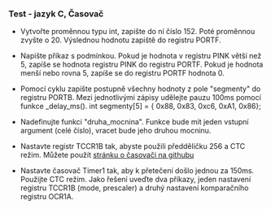 ### Test - jazyk C, Časovač

- Vytvořte proměnnou typu int, zapište do ní číslo 152. Poté proměnnou zvyšte o 20. Výslednou hodnotu zapiště do registru PORTF.
	
- Napište příkaz s podmínkou. Pokud je hodnota v registru PINK větší než 5, zapíše se hodnota registru PINK do registru PORTF. Pokud je hodnota menší nebo rovna 5, zapíše se do registru PORTF hodnota 0.
	
- Pomocí cyklu zapište postupně všechny hodnoty z pole "segmenty" do registru PORTB. Mezi jednotlivými zápisy udělejte pauzu 100ms pomocí funkce _delay_ms(). int segmenty[5] = { 0x88, 0x83, 0xc6, 0xA1, 0x86};

- Nadefinujte funkci "druha_mocnina". Funkce bude mít jeden vstupní argument (celé číslo), vracet bude jeho druhou mocninu.

- Nastavte registr TCCR1B tak, abyste použili předděličku 256 a CTC režim. Můžete použít [stránku o časovači na githubu](https://tomaschovanec.github.io/MIT/08_Timer.html)

- Nastavte časovač Timer1 tak, aby k přetečení došlo jednou za 150ms. Použijte CTC režim. Jako řešení uveďte dva příkazy, jeden nastavení registru TCCR1B (mode, prescaler) a druhý nastavení komparačního registru OCR1A.
